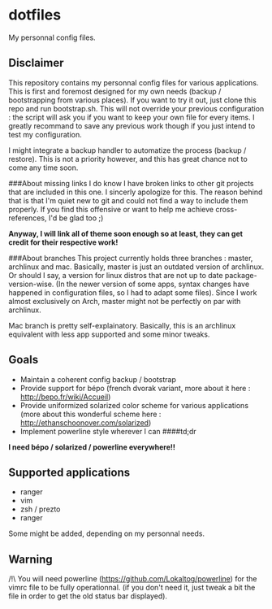 dotfiles
========

My personnal config files.

Disclaimer
----------
This repository contains my personnal config files for various applications.
This is first and foremost designed for my own needs (backup / bootstrapping
from various places).
If you want to try it out, just clone this repo and run bootstrap.sh.
This will not override your previous configuration : the script will
ask you if you want to keep your own file for every items. I greatly
recommand to save any previous work though if you just intend to test my
configuration.

I might integrate a backup handler to automatize the process (backup / restore).
This is not a priority however, and this has great chance not to come
any time soon.

###About missing links
I do know I have broken links to other git projects that are included in this one.
I sincerly apologize for this. The reason behind that is that I'm quiet new to git
and could not find a way to include them properly. If you find this offensive
or want to help me achieve cross-references, I'd be glad too ;)

**Anyway, I will link all of theme soon enough so at least, they can get credit
for their respective work!**

###About branches
This project currently holds three branches : master, archlinux and mac.
Basically, master is just an outdated version of archlinux. Or should I say, a
version for linux distros that are not up to date package-version-wise. (In the newer
version of some apps, syntax changes have happened in configuration files, so I had
to adapt some files).
Since I work almost exclusively on Arch, master might not be perfectly on par with archlinux.

Mac branch is pretty self-explainatory. Basically, this is an archlinux equivalent with less
app supported and some minor tweaks.


Goals
-----

- Maintain a coherent config backup / bootstrap
- Provide support for bépo (french dvorak variant, more about it here : http://bepo.fr/wiki/Accueil)
- Provide uniformized solarized color scheme for various applications (more about this wonderful scheme 
here : http://ethanschoonover.com/solarized)
- Implement powerline style wherever I can
####td;dr

**I need bépo / solarized / powerline everywhere!!**


Supported applications
----------------------
- ranger
- vim
- zsh / prezto
- ranger

Some might be added, depending on my personnal needs.


Warning
-------
/!\ You will need powerline (https://github.com/Lokaltog/powerline) for
the vimrc file to be fully operationnal. (if you don't need it,
just tweak a bit the file in order to get the old status bar displayed).
